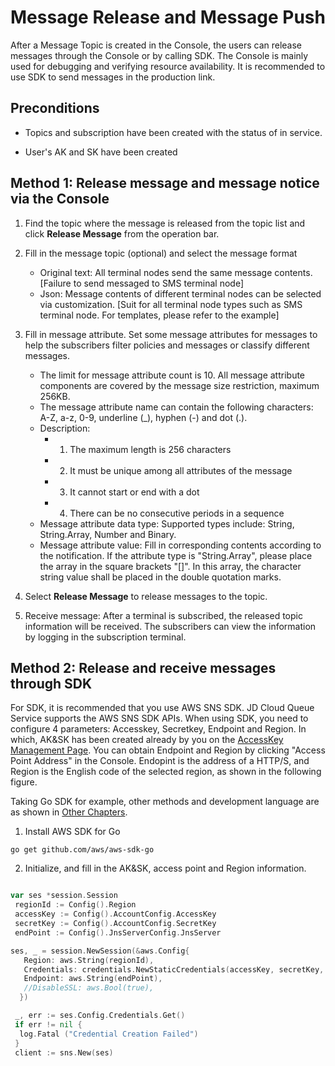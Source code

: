 # Message Release and Message Push

After a Message Topic is created in the Console, the users can release messages through the Console or by calling SDK. The Console is mainly used for debugging and verifying resource availability. It is recommended to use SDK to send messages in the production link.

## Preconditions

- Topics and subscription have been created with the status of in service.

- User's AK and SK have been created

  

## Method 1: Release message and message notice via the Console

1. Find the topic where the message is released from the topic list and click **Release Message** from the operation bar.

2. Fill in the message topic (optional) and select the message format

   - Original text: All terminal nodes send the same message contents. [Failure to send messaged to SMS terminal node]
   - Json: Message contents of different terminal nodes can be selected via customization. [Suit for all terminal node types such as SMS terminal node. For templates, please refer to the example]

3. Fill in message attribute. Set some message attributes for messages to help the subscribers filter policies and messages or classify different messages.

   - The limit for message attribute count is 10. All message attribute components are covered by the message size restriction, maximum 256KB.
   - The message attribute name can contain the following characters: A-Z, a-z, 0-9, underline (_), hyphen (-) and dot (.).
   - Description:
     - 1. The maximum length is 256 characters
     - 2. It must be unique among all attributes of the message
     - 3. It cannot start or end with a dot
     - 4. There can be no consecutive periods in a sequence
   - Message attribute data type: Supported types include: String, String.Array, Number and Binary.
   - Message attribute value: Fill in corresponding contents according to the notification. If the attribute type is "String.Array", please place the array in the square brackets "[]". In this array, the character string value shall be placed in the double quotation marks.

4. Select **Release Message** to release messages to the topic.

5. Receive message: After a terminal is subscribed, the released topic information will be received. The subscribers can view the information by logging in the subscription terminal.




## Method 2: Release and receive messages through SDK

For SDK, it is recommended that you use AWS SNS SDK. JD Cloud Queue Service supports the AWS SNS SDK APIs. When using SDK, you need to configure 4 parameters: Accesskey, Secretkey, Endpoint and Region. In which, AK&SK has been created already by you on the [AccessKey Management Page](https://uc.jdcloud.com/account/accesskey). You can obtain Endpoint and Region by clicking "Access Point Address" in the Console. Endopint is the address of a HTTP/S, and Region is the English code of the selected region, as shown in the following figure.



Taking Go SDK for example, other methods and development language are as shown in [Other Chapters](../SDK-Rerference/SDK-Overview.md).

1. Install AWS SDK for Go

```
go get github.com/aws/aws-sdk-go

```

2. Initialize, and fill in the AK&SK, access point and Region information.


```Go

var ses *session.Session
 regionId := Config().Region
 accessKey := Config().AccountConfig.AccessKey
 secretKey := Config().AccountConfig.SecretKey
 endPoint := Config().JnsServerConfig.JnsServer

ses, _ = session.NewSession(&aws.Config{
   Region: aws.String(regionId),
   Credentials: credentials.NewStaticCredentials(accessKey, secretKey, ""),
   Endpoint: aws.String(endPoint),
   //DisableSSL: aws.Bool(true),
  })

 _, err := ses.Config.Credentials.Get()
 if err != nil {
  log.Fatal ("Credential Creation Failed")
 }
 client := sns.New(ses)
                  
   
```

